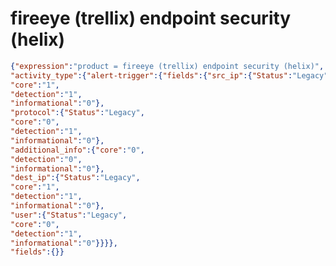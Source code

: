 fireeye (trellix) endpoint security (helix)
===========================================

```JSON
{"expression":"product = fireeye (trellix) endpoint security (helix)",
"activity_type":{"alert-trigger":{"fields":{"src_ip":{"Status":"Legacy",
"core":"1",
"detection":"1",
"informational":"0"},
"protocol":{"Status":"Legacy",
"core":"0",
"detection":"1",
"informational":"0"},
"additional_info":{"core":"0",
"detection":"0",
"informational":"0"},
"dest_ip":{"Status":"Legacy",
"core":"1",
"detection":"1",
"informational":"0"},
"user":{"Status":"Legacy",
"core":"0",
"detection":"1",
"informational":"0"}}}},
"fields":{}}
```